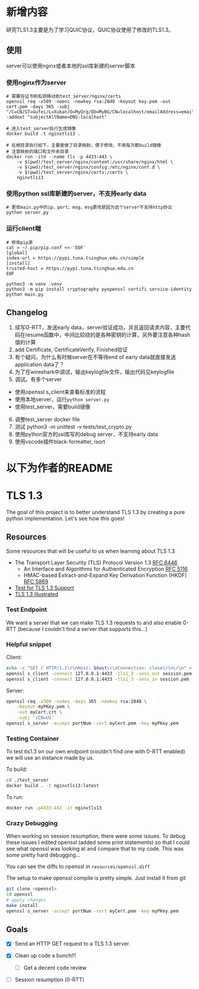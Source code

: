 # 新增内容
研究TLS1.3主要是为了学习QUIC协议，QUIC协议使用了修改的TLS1.3。
## 使用
server可以使用nginx或者本地的ssl库新建的server脚本
### 使用nginx作为server
```shell
# 需要将证书和私钥移动到test_server/nginx/certs
openssl req -x509 -noenc -newkey rsa:2048 -keyout key.pem -out cert.pem -days 365 -subj "/C=CN/ST=Gufei/L=Xukan/O=MyOrg/OU=MyBG/CN=localhost/emailAddress=email@examle.com" -addext "subjectAltName=DNS:localhost"

# 进入test_server执行生成镜像
docker build -t nginxtls13 .

# 在根目录执行如下，主要是做了目录映射，便于修改，不用每次都build镜像
# 注意映射的端口和文件夹目录
docker run -itd --name tls -p 4433:443 \
	-v $(pwd)/test_server/nginx/content:/usr/share/nginx/html \
	-v $(pwd)/test_server/nginx/config:/etc/nginx/conf.d \
	-v $(pwd)/test_server/nginx/certs:/certs \
	nginxtls13
```
### 使用python ssl库新建的server，不支持early data
```shell
# 更改main.py中的ip，port，msg，msg更改是因为这个server不支持http协议
python server.py
```

### 运行client端
```shell
# 修改pip源
cat > ~/.pip/pip.conf <<-'EOF'
[global]
index-url = https://pypi.tuna.tsinghua.edu.cn/simple
[install]
trusted-host = https://pypi.tuna.tsinghua.edu.cn
EOF

python3 -m venv .venv
python3 -m pip install cryptography pyopenssl certifi service-identity
python main.py
```
## Changelog
1. 续写O-RTT，发送early data，server验证成功，并且返回请求内容，主要代码在resume函数中，中间比较绕的是各种密钥的计算，另外要注意各种hash值的计算
5. add Certificate, CertificateVerify, Finished验证
4. 有个疑问，为什么有时候server在不等待end of early data就直接发送application data了？
2. 为了在wireshark中调试，输出keylogfile文件，输出代码见keylogfile
3. 调试。有多个server
- 使用openssl s_client来查看标准的流程
- 使用本地server，运行```python server.py```
- 使用test_server，需要build镜像
6. 调整test_server docker file
7. 测试 python3 -m unittest -v tests/test_crypto.py
8. 使用python官方的ssl库写的debug server，不支持early data
9. 使用vscode插件black-formatter, isort

# 以下为作者的README
# TLS 1.3
The goal of this project is to better understand TLS 1.3 by creating a pure python implementation. Let's see how this goes!


## Resources
Some resources that will be useful to us when learning about TLS 1.3
*  The Transport Layer Security (TLS) Protocol Version 1.3 [RFC 8446](https://tools.ietf.org/html/rfc8446)
    *  An Interface and Algorithms for Authenticated Encryption [RFC 5116](https://tools.ietf.org/html/rfc5116)
    *  HMAC-based Extract-and-Expand Key Derivation Function (HKDF) [RFC 5869](https://tools.ietf.org/html/rfc5869)
* [Test for TLS 1.3 Support](https://www.cdn77.com/tls-test)
* [TLS 1.3 illustrated](https://tls13.ulfheim.net/)

### Test Endpoint
We want a server that we can make TLS 1.3 requests to and also enable 0-RTT (because I couldn't find a server that supports this...)

### Helpful snippet
Client:

```bash
echo -e "GET / HTTP/1.1\r\nHost: $host\r\nConnection: close\r\n\r\n" > request.txt
openssl s_client -connect 127.0.0.1:4433 -tls1_3 -sess_out session.pem -keylogfile ./keylogfile -ign_eof < request.txt
openssl s_client -connect 127.0.0.1:4433 -tls1_3 -sess_in session.pem -keylogfile ./keylogfile -early_data request.txt
```

Server:
```bash
openssl req -x509 -nodes -days 365 -newkey rsa:2048 \
    -keyout myPKey.pem \
    -out myCert.crt \
    -subj '/CN=US'
openssl s_server -accept portNum -cert myCert.pem -key myPKey.pem
```

### Testing Container
To test tls1.3 on our own endpoint (couldn't find one with 0-RTT enabled) we will use an instance made by us.

To build:
```bash
cd ./test_server
docker build . -t nginxtls13:latest
```
To run:
```bash
docker run -p4433:443 -it nginxtls13
```

### Crazy Debugging
When working on session resumption, there were some issues. To debug these issues I edited openssl (added some print statements) so that I could see what openssl was looking at and compare that to my code. This was some pretty hard debugging...

You can see the diffs to openssl in ```resources/openssl.diff```

The setup to make openssl compile is pretty simple. Just install it from git 
```bash
git clone <openssl>
cd openssl
# apply changes
make install
openssl s_server -accept portNum -cert myCert.pem -key myPKey.pem
```

## Goals
 - [x] Send an HTTP GET request to a TLS 1.3 server.
 - [x] Clean up code a bunch!!!
    - [ ] Get a decent code review
 - [ ] Session resumption (0-RTT)

